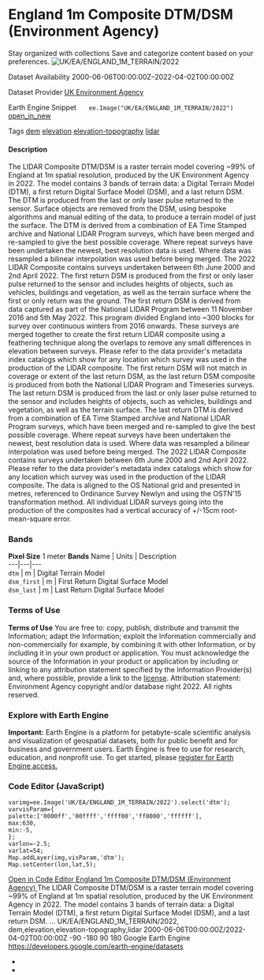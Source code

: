  
#  England 1m Composite DTM/DSM (Environment Agency) 
Stay organized with collections  Save and categorize content based on your preferences. 
![UK/EA/ENGLAND_1M_TERRAIN/2022](https://developers.google.com/earth-engine/datasets/images/UK/UK_EA_ENGLAND_1M_TERRAIN_2022_sample.png) 

Dataset Availability
    2000-06-06T00:00:00Z–2022-04-02T00:00:00Z 

Dataset Provider
     [ UK Environment Agency ](https://www.data.gov.uk/dataset/f0db0249-f17b-4036-9e65-309148c97ce4/national-lidar-programme) 

Earth Engine Snippet
     `    ee.Image("UK/EA/ENGLAND_1M_TERRAIN/2022")   ` [ open_in_new ](https://code.earthengine.google.com/?scriptPath=Examples:Datasets/UK/UK_EA_ENGLAND_1M_TERRAIN_2022) 

Tags
     [dem](https://developers.google.com/earth-engine/datasets/tags/dem) [elevation](https://developers.google.com/earth-engine/datasets/tags/elevation) [elevation-topography](https://developers.google.com/earth-engine/datasets/tags/elevation-topography) [lidar](https://developers.google.com/earth-engine/datasets/tags/lidar)
#### Description
The LIDAR Composite DTM/DSM is a raster terrain model covering ~99% of England at 1m spatial resolution, produced by the UK Environment Agency in 2022. The model contains 3 bands of terrain data: a Digital Terrain Model (DTM), a first return Digital Surface Model (DSM), and a last return DSM.
The DTM is produced from the last or only laser pulse returned to the sensor. Surface objects are removed from the DSM, using bespoke algorithms and manual editing of the data, to produce a terrain model of just the surface. The DTM is derived from a combination of EA Time Stamped archive and National LIDAR Program surveys, which have been merged and re-sampled to give the best possible coverage. Where repeat surveys have been undertaken the newest, best resolution data is used. Where data was resampled a bilinear interpolation was used before being merged. The 2022 LIDAR Composite contains surveys undertaken between 6th June 2000 and 2nd April 2022.
The first return DSM is produced from the first or only laser pulse returned to the sensor and includes heights of objects, such as vehicles, buildings and vegetation, as well as the terrain surface where the first or only return was the ground. The first return DSM is derived from data captured as part of the National LIDAR Program between 11 November 2016 and 5th May 2022. This program divided England into ~300 blocks for survey over continuous winters from 2016 onwards. These surveys are merged together to create the first return LIDAR composite using a feathering technique along the overlaps to remove any small differences in elevation between surveys. Please refer to the data provider's metadata index catalogs which show for any location which survey was used in the production of the LIDAR composite. The first return DSM will not match in coverage or extent of the last return DSM, as the last return DSM composite is produced from both the National LIDAR Program and Timeseries surveys.
The last return DSM is produced from the last or only laser pulse returned to the sensor and includes heights of objects, such as vehicles, buildings and vegetation, as well as the terrain surface. The last return DTM is derived from a combination of EA Time Stamped archive and National LIDAR Program surveys, which have been merged and re-sampled to give the best possible coverage. Where repeat surveys have been undertaken the newest, best resolution data is used. Where data was resampled a bilinear interpolation was used before being merged. The 2022 LIDAR Composite contains surveys undertaken between 6th June 2000 and 2nd April 2022. Please refer to the data provider's metadata index catalogs which show for any location which survey was used in the production of the LIDAR composite.
The data is aligned to the OS National grid and presented in metres, referenced to Ordinance Survey Newlyn and using the OSTN'15 transformation method. All individual LIDAR surveys going into the production of the composites had a vertical accuracy of +/-15cm root-mean-square error.
### Bands
**Pixel Size** 1 meter 
**Bands**
Name | Units | Description  
---|---|---  
`dtm` | m | Digital Terrain Model  
`dsm_first` | m | First Return Digital Surface Model  
`dsm_last` | m | Last Return Digital Surface Model  
### Terms of Use
**Terms of Use**
You are free to: copy, publish, distribute and transmit the Information; adapt the Information; exploit the Information commercially and non-commercially for example, by combining it with other Information, or by including it in your own product or application.
You must acknowledge the source of the Information in your product or application by including or linking to any attribution statement specified by the Information Provider(s) and, where possible, provide a link to the [license](https://www.nationalarchives.gov.uk/doc/open-government-licence/version/3/). Attribution statement: Environment Agency copyright and/or database right 2022. All rights reserved.
### Explore with Earth Engine
**Important:** Earth Engine is a platform for petabyte-scale scientific analysis and visualization of geospatial datasets, both for public benefit and for business and government users. Earth Engine is free to use for research, education, and nonprofit use. To get started, please [register for Earth Engine access.](https://console.cloud.google.com/earth-engine)
### Code Editor (JavaScript)
```
varimg=ee.Image('UK/EA/ENGLAND_1M_TERRAIN/2022').select('dtm');
varvisParam={
palette:['0000ff','00ffff','ffff00','ff0000','ffffff'],
max:630,
min:-5,
};
varlon=-2.5;
varlat=54;
Map.addLayer(img,visParam,'dtm');
Map.setCenter(lon,lat,5);
```
[ Open in Code Editor ](https://code.earthengine.google.com/?scriptPath=Examples:Datasets/UK/UK_EA_ENGLAND_1M_TERRAIN_2022)
[ England 1m Composite DTM/DSM (Environment Agency) ](https://developers.google.com/earth-engine/datasets/catalog/UK_EA_ENGLAND_1M_TERRAIN_2022)
The LIDAR Composite DTM/DSM is a raster terrain model covering ~99% of England at 1m spatial resolution, produced by the UK Environment Agency in 2022. The model contains 3 bands of terrain data: a Digital Terrain Model (DTM), a first return Digital Surface Model (DSM), and a last return DSM. …
UK/EA/ENGLAND_1M_TERRAIN/2022, dem,elevation,elevation-topography,lidar 
2000-06-06T00:00:00Z/2022-04-02T00:00:00Z
-90 -180 90 180 
Google Earth Engine
https://developers.google.com/earth-engine/datasets
  * [ ](https://doi.org/https://www.data.gov.uk/dataset/f0db0249-f17b-4036-9e65-309148c97ce4/national-lidar-programme)
  * [ ](https://doi.org/https://developers.google.com/earth-engine/datasets/catalog/UK_EA_ENGLAND_1M_TERRAIN_2022)


